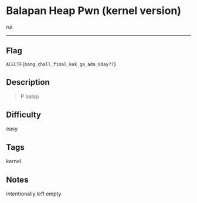 # Balapan Heap Pwn (kernel version)

rui

---

## Flag

```
ACECTF{bang_chall_final_kok_ga_ada_0day??}
```

## Description
> P balap

## Difficulty
easy

## Tags
kernel

## Notes
intentionally left empty
